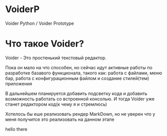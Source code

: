 # VoiderP
Voider Python / Voider Prototype

# Что такое Voider?

Voider - Это простенький текстовый редактор.

Пока он мало на что способен, но сейчас идут активные работы по разработке базавого функционала, такого как: работа с файлами, меню бар, работа с конфигурационным файлом и создание стилей(тем) приложения

В дальнейшем планируется добавить подсветку кода и добавить возможность работать со встроенной консолью. И тогда Voider уже станет редактором код(к чему я и стремлюсь)

Хотелось бы еше реализовать рендер MarkDown, но не уверен что у меня получится это реализовать на данном этапе


hello there